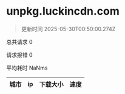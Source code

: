 
  # unpkg.luckincdn.com

  > 更新时间 2025-05-30T00:50:00.274Z
  
  总共请求 0

  请求报错 0

  平均耗时 NaNms

|城市|ip|下载大小|速度|
|-----|----------|---|---|

  